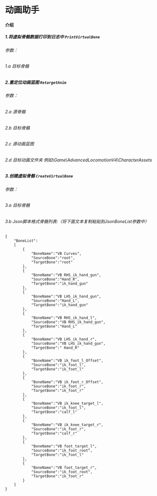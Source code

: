 # 动画助手

#### 介绍
##### 1.将虚拟骨骼数据打印到日志中 `PrintVirtualBone`
###### 参数：
###### 1.a 目标骨骼
##### 2.重定位动画蓝图 `RetargetAnim`
###### 参数：
###### 2.a 源骨骼
###### 2.b 目标骨骼
###### 2.c 源动画蓝图
###### 2.d 目标动画文件夹 例如\Game\AdvancedLocomotionV4\CharacterAssets
##### 3.创建虚拟骨骼 `CreateVirtualBone`
###### 参数：
###### 3.a 目标骨骼
###### 3.b Json脚本格式骨骼列表:（将下面文本复制粘贴到JsonBoneList参数中）
```
{
    "BoneList":
    [
        {
            "BoneName":"VB Curves",
            "SourceBone":"root",
            "TargetBone":"root"
        },
        {
            "BoneName":"VB RHS_ik_hand_gun",
            "SourceBone":"Hand_R",
            "TargetBone":"ik_hand_gun"
        },
        {
            "BoneName":"VB LHS_ik_hand_gun",
            "SourceBone":"Hand_L",
            "TargetBone":"ik_hand_gun"
        },
        {
            "BoneName":"VB RHS_ik_hand_l",
            "SourceBone":"VB RHS_ik_hand_gun",
            "TargetBone":"Hand_L"
        },
        {
            "BoneName":"VB LHS_ik_hand_r",
            "SourceBone":"VB LHS_ik_hand_gun",
            "TargetBone":" Hand_R"
        },
        {
            "BoneName":"VB ik_foot_l_Offset",
            "SourceBone":"ik_foot_l",
            "TargetBone":"ik_foot_l"
        },
        {
            "BoneName":"VB ik_foot_r_Offset",
            "SourceBone":"ik_foot_r",
            "TargetBone":"ik_foot_r"
        },
        {
            "BoneName":"VB ik_knee_target_l",
            "SourceBone":"ik_foot_l",
            "TargetBone":"calf_l"
        },
        {
            "BoneName":"VB ik_knee_target_r",
            "SourceBone":"ik_foot_r",
            "TargetBone":"calf_r"
        },
        {
            "BoneName":"VB foot_target_l",
            "SourceBone":"ik_foot_root",
            "TargetBone":"ik_foot_l"
        },
        {
            "BoneName":"VB foot_target_r",
            "SourceBone":"ik_foot_root",
            "TargetBone":"ik_foot_r"
        }
    ]
}
```
